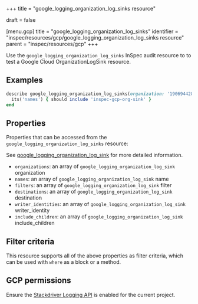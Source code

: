 +++
title = "google_logging_organization_log_sinks resource"

draft = false


[menu.gcp]
title = "google_logging_organization_log_sinks"
identifier = "inspec/resources/gcp/google_logging_organization_log_sinks resource"
parent = "inspec/resources/gcp"
+++

Use the `google_logging_organization_log_sinks` InSpec audit resource to to test a Google Cloud OrganizationLogSink resource.

## Examples

```ruby
describe google_logging_organization_log_sinks(organization: '190694428152') do
  its('names') { should include 'inspec-gcp-org-sink' }
end
```

## Properties

Properties that can be accessed from the `google_logging_organization_log_sinks` resource:

See [google_logging_organization_log_sink](google_logging_organization_log_sink) for more detailed information.

  * `organizations`: an array of `google_logging_organization_log_sink` organization
  * `names`: an array of `google_logging_organization_log_sink` name
  * `filters`: an array of `google_logging_organization_log_sink` filter
  * `destinations`: an array of `google_logging_organization_log_sink` destination
  * `writer_identities`: an array of `google_logging_organization_log_sink` writer_identity
  * `include_children`: an array of `google_logging_organization_log_sink` include_children

## Filter criteria

This resource supports all of the above properties as filter criteria, which can be used
with `where` as a block or a method.

## GCP permissions

Ensure the [Stackdriver Logging API](https://console.cloud.google.com/apis/library/logging.googleapis.com/) is enabled for the current project.
